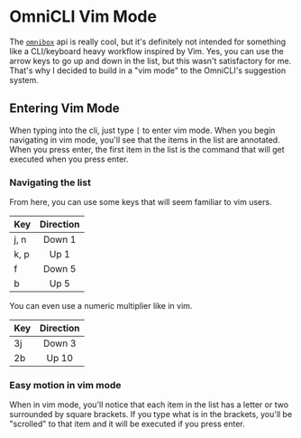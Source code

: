 # OmniCLI Vim Mode

The [`omnibox`](https://developer.mozilla.org/en-US/Add-ons/WebExtensions/API/omnibox) api is really cool, but it's definitely not intended
for something like a CLI/keyboard heavy workflow inspired by Vim. Yes, you can use the arrow keys to go up and down in the list, but
this wasn't satisfactory for me. That's why I decided to build in a "vim mode" to the OmniCLI's suggestion system.

## Entering Vim Mode

When typing into the cli, just type `[` to enter vim mode. When you begin navigating in vim mode,
you'll see that the items in the list are annotated. When you press enter, the first item in the
list is the command that will get executed when you press enter.

### Navigating the list

From here, you can use some keys that will seem familiar to vim users.

| Key  | Direction |
| ---- | :-------: |
| j, n |  Down 1   |
| k, p |   Up 1    |
| f    |  Down 5   |
| b    |   Up 5    |

You can even use a numeric multiplier like in vim.

| Key | Direction |
| --- | :-------: |
| 3j  |  Down 3   |
| 2b  |   Up 10   |

### Easy motion in vim mode

When in vim mode, you'll notice that each item in the list has a letter or two surrounded by square
brackets. If you type what is in the brackets, you'll be "scrolled" to that item and it will be
executed if you press enter.
